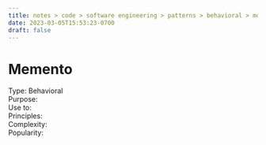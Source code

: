 ```yaml
---
title: notes > code > software engineering > patterns > behavioral > momento
date: 2023-03-05T15:53:23-0700
draft: false
---
```

# Memento
Type: Behavioral  
Purpose:  
Use to:  
Principles:  
Complexity:  
Popularity:  
